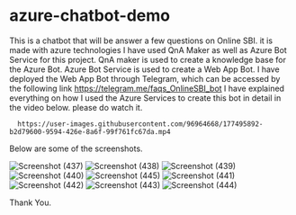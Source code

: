 # azure-chatbot-demo
This is a chatbot that will be answer a few questions on Online SBI. it is made with azure technologies
I have used QnA Maker as well as Azure Bot Service for this project.
  QnA maker is used to create a knowledge base for the Azure Bot.
  Azure Bot Service is used to create a Web App Bot.
  I have deployed the Web App Bot through Telegram, which can be accessed by the following link https://telegram.me/faqs_OnlineSBI_bot
I have explained everything on how I used the Azure Services to create this bot in detail in the video below. please do watch it.

      https://user-images.githubusercontent.com/96964668/177495892-b2d79600-9594-426e-8a6f-99f761fc67da.mp4

Below are some of the screenshots.


![Screenshot (437)](https://user-images.githubusercontent.com/96964668/177496733-6edfddf0-58bf-4612-b40f-4fc79514128c.png)
![Screenshot (438)](https://user-images.githubusercontent.com/96964668/177496743-47c335fb-8eb3-4d86-be5b-6e4dd93c372c.png)
![Screenshot (439)](https://user-images.githubusercontent.com/96964668/177496751-9a660f95-3506-472f-8da6-e167cede6462.png)
![Screenshot (440)](https://user-images.githubusercontent.com/96964668/177496771-09b0f292-dc64-4e99-8f1c-ec4760660883.png)
![Screenshot (445)](https://user-images.githubusercontent.com/96964668/177496899-019711cb-7e37-4b85-aed5-0dc0a4068007.png)
![Screenshot (441)](https://user-images.githubusercontent.com/96964668/177496781-d88bd186-ca75-40c8-a7c0-07a27e358ec9.png)
![Screenshot (442)](https://user-images.githubusercontent.com/96964668/177496810-a6d5f2cf-d515-441b-9d5f-29dc85acb466.png)
![Screenshot (443)](https://user-images.githubusercontent.com/96964668/177496845-5efd92d5-515c-41d7-bac8-ae651075d83a.png)
![Screenshot (444)](https://user-images.githubusercontent.com/96964668/177496872-6954e7fe-6231-4b58-93de-d8c88ec7ae37.png)




Thank You.
